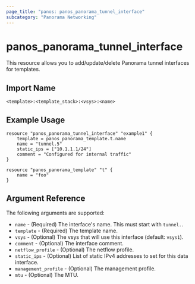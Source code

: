 ```yaml
---
page_title: "panos: panos_panorama_tunnel_interface"
subcategory: "Panorama Networking"
---
```


# panos_panorama_tunnel_interface

This resource allows you to add/update/delete Panorama tunnel interfaces
for templates.


## Import Name

```
<template>:<template_stack>:<vsys>:<name>
```


## Example Usage

```hcl
resource "panos_panorama_tunnel_interface" "example1" {
    template = panos_panorama_template.t.name
    name = "tunnel.5"
    static_ips = ["10.1.1.1/24"]
    comment = "Configured for internal traffic"
}

resource "panos_panorama_template" "t" {
    name = "foo"
}
```

## Argument Reference

The following arguments are supported:

* `name` - (Required) The interface's name.  This must start with `tunnel.`.
* `template` - (Required) The template name.
* `vsys` - (Optional) The vsys that will use this interface (default: `vsys1`).
* `comment` - (Optional) The interface comment.
* `netflow_profile` - (Optional) The netflow profile.
* `static_ips` - (Optional) List of static IPv4 addresses to set for this data
  interface.
* `management_profile` - (Optional) The management profile.
* `mtu` - (Optional) The MTU.

